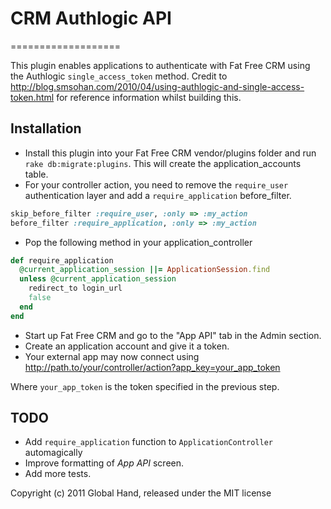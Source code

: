# CRM Authlogic API
===================

This plugin enables applications to authenticate with Fat Free CRM using 
the Authlogic `single_access_token` method. Credit to http://blog.smsohan.com/2010/04/using-authlogic-and-single-access-token.html for reference information whilst building this.

## Installation

* Install this plugin into your Fat Free CRM vendor/plugins folder and run
`rake db:migrate:plugins`. This will create the application_accounts table.
* For your controller action, you need to remove the `require_user` authentication layer and add a `require_application` before_filter.

````ruby
skip_before_filter :require_user, :only => :my_action
before_filter :require_application, :only => :my_action
````
* Pop the following method in your application_controller

````ruby
def require_application
  @current_application_session ||= ApplicationSession.find
  unless @current_application_session
    redirect_to login_url
    false
  end
end
````

* Start up Fat Free CRM and go to the "App API" tab in the Admin section.
* Create an application account and give it a token.
* Your external app may now connect using http://path.to/your/controller/action?app_key=your_app_token

Where `your_app_token` is the token specified in the previous step.

## TODO

* Add `require_application` function to `ApplicationController` automagically
* Improve formatting of *App API* screen.
* Add more tests.

Copyright (c) 2011 Global Hand, released under the MIT license
